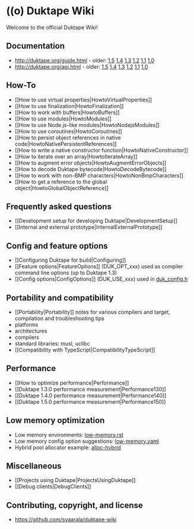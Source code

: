 # ((o) Duktape Wiki

Welcome to the official Duktape Wiki!

## Documentation

* http://duktape.org/guide.html - older:
  [1.5](http://duktape.org/1.5.0/guide.html)
  [1.4](http://duktape.org/1.4.0/guide.html)
  [1.3](http://duktape.org/1.3.0/guide.html)
  [1.2](http://duktape.org/1.2.0/guide.html)
  [1.1](http://duktape.org/1.1.0/guide.html)
  [1.0](http://duktape.org/1.0.0/guide.html)
* http://duktape.org/api.html - older:
  [1.5](http://duktape.org/1.5.0/api.html)
  [1.4](http://duktape.org/1.4.0/api.html)
  [1.3](http://duktape.org/1.3.0/api.html)
  [1.2](http://duktape.org/1.2.0/api.html)
  [1.1](http://duktape.org/1.1.0/api.html)
  [1.0](http://duktape.org/1.0.0/api.html)

## How-To

* [[How to use virtual properties|HowtoVirtualProperties]]
* [[How to use finalization|HowtoFinalization]]
* [[How to work with buffers|HowtoBuffers]]
* [[How to use modules|HowtoModules]]
* [[How to use Node.js-like modules|HowtoNodejsModules]]
* [[How to use coroutines|HowtoCoroutines]]
* [[How to persist object references in native code|HowtoNativePersistentReferences]]
* [[How to write a native constructor function|HowtoNativeConstructor]]
* [[How to iterate over an array|HowtoIterateArray]]
* [[How to augment error objects|HowtoAugmentErrorObjects]]
* [[How to decode Duktape bytecode|HowtoDecodeBytecode]]
* [[How to work with non-BMP characters|HowtoNonBmpCharacters]]
* [[How to get a reference to the global object|HowtoGlobalObjectReference]]

## Frequently asked questions

* [[Development setup for developing Duktape|DevelopmentSetup]]
* [[Internal and external prototype|InternalExternalPrototype]]

## Config and feature options

* [[Configuring Duktape for build|Configuring]]
* [[Feature options|FeatureOptions]] (DUK_OPT_xxx) used as compiler command line options (up to Duktape 1.3)
* [[Config options|ConfigOptions]] (DUK_USE_xxx) used in [duk_config.h](https://github.com/svaarala/duktape/blob/master/doc/duk-config.rst)

## Portability and compatibility

* [[Portability|Portability]] notes for various compilers and target, compilation and troubleshooting tips
* platforms
* architectures
* compilers
* standard libraries: musl, uclibc
* [[Compatibility with TypeScript|CompatibilityTypeScript]]

## Performance

* [[How to optimize performance|Performance]]
* [[Duktape 1.3.0 performance measurement|Performance130]]
* [[Duktape 1.4.0 performance measurement|Performance140]]
* [[Duktape 1.5.0 performance measurement|Performance150]]

## Low memory optimization

* Low memory environments: [low-memory.rst](https://github.com/svaarala/duktape/blob/master/doc/low-memory.rst)
* Low memory config option suggestions: [low-memory.yaml](https://github.com/svaarala/duktape/blob/master/config/examples/low_memory.yaml)
* Hybrid pool allocator example: [alloc-hybrid](https://github.com/svaarala/duktape/tree/master/examples/alloc-hybrid)

## Miscellaneous

* [[Projects using Duktape|ProjectsUsingDuktape]]
* [[Debug clients|DebugClients]]

## Contributing, copyright, and license

* https://github.com/svaarala/duktape-wiki
